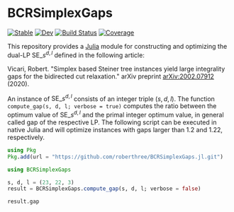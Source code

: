 # BCRSimplexGaps

[![Stable](https://img.shields.io/badge/docs-stable-blue.svg)](https://roberthree.github.io/BCRSimplexGaps.jl/stable/)
[![Dev](https://img.shields.io/badge/docs-dev-blue.svg)](https://roberthree.github.io/BCRSimplexGaps.jl/dev/)
[![Build Status](https://github.com/roberthree/BCRSimplexGaps.jl/actions/workflows/CI.yml/badge.svg?branch=main)](https://github.com/roberthree/BCRSimplexGaps.jl/actions/workflows/CI.yml?query=branch%3Amain)
[![Coverage](https://codecov.io/gh/roberthree/BCRSimplexGaps.jl/branch/main/graph/badge.svg)](https://codecov.io/gh/roberthree/BCRSimplexGaps.jl)

This repository provides a [Julia](https://julialang.org) module for constructing and optimizing the dual-LP $\mathrm{SE}\_{s}^{d, l}$ defined in the following article:

Vicari, Robert. "Simplex based Steiner tree instances yield large integrality gaps for the bidirected cut relaxation." arXiv preprint [arXiv:2002.07912](https://arxiv.org/abs/2002.07912) (2020).

An instance of $\mathrm{SE}\_{s}^{d, l}$ consists of an integer triple $(s, d, l)$.
The function `compute_gap(s, d, l; verbose = true)` computes the ratio between the optimum value of $\mathrm{SE}\_{s}^{d, l}$ and the primal integer optimum value, in general called gap of the respective LP.
The following script can be executed in native Julia and will optimize instances with gaps larger than $1.2$ and $1.22$, respectively.

```julia
using Pkg
Pkg.add(url = "https://github.com/roberthree/BCRSimplexGaps.jl.git")

using BCRSimplexGaps

s, d, l = (23, 22, 3)
result = BCRSimplexGaps.compute_gap(s, d, l; verbose = false)

result.gap
```


